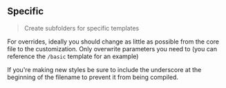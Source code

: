 ## Specific
> Create subfolders for specific templates


For overrides, ideally you should change as little as possible from the core file to the customization. Only overwrite parameters you need to (you can reference the `/basic` template for an example)
  

If you're making new styles be sure to include the underscore at the beginning of the filename to prevent it from being compiled.
